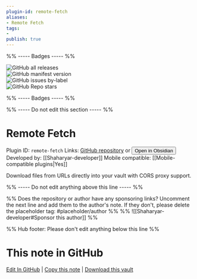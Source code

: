 ```yaml
---
plugin-id: remote-fetch
aliases:
- Remote Fetch
tags: 
- 
publish: true
---
```


%% ----- Badges ----- %%

![GitHub all releases](https://img.shields.io/github/downloads/Shaharyar-developer/remote-fetch/total?color=573E7A&logo=github&style=for-the-badge)   
![GitHub manifest version](https://img.shields.io/github/manifest-json/v/Shaharyar-developer/remote-fetch?color=573E7A&logo=github&style=for-the-badge)   
![GitHub issues by-label](https://img.shields.io/github/issues/Shaharyar-developer/remote-fetch/help%20wanted?color=573E7A&logo=github&style=for-the-badge)   
![GitHub Repo stars](https://img.shields.io/github/stars/Shaharyar-developer/remote-fetch?color=573E7A&logo=github&style=for-the-badge)

%% ----- Badges ----- %%

%% ----- Do not edit this section ----- %%

# Remote Fetch

Plugin ID: `remote-fetch`
Links: [GitHub repository](https://github.com/Shaharyar-developer/remote-fetch) or [<button id=HH>Open in Obsidian</button>](obsidian://show-plugin?id=remote-fetch)
Developed by: [[Shaharyar-developer]]
Mobile compatible: [[Mobile-compatible plugins|Yes]]

Download files from URLs directly into your vault with CORS proxy support.

%% ----- Do not edit anything above this line ----- %% 

%% Does the repository or author have any sponsoring links? Uncomment the next line and add them to the author's note. If they don't, please delete the placeholder tag: #placeholder/author %%
%% ![[Shaharyar-developer#Sponsor this author]] %%

%% Hub footer: Please don't edit anything below this line %%

# This note in GitHub

<span class="git-footer">[Edit In GitHub](https://github.dev/obsidian-community/obsidian-hub/blob/main/02%20-%20Community%20Expansions/02.05%20All%20Community%20Expansions/Plugins/remote-fetch.md "git-hub-edit-note") | [Copy this note](https://raw.githubusercontent.com/obsidian-community/obsidian-hub/main/02%20-%20Community%20Expansions/02.05%20All%20Community%20Expansions/Plugins/remote-fetch.md "git-hub-copy-note") | [Download this vault](https://github.com/obsidian-community/obsidian-hub/archive/refs/heads/main.zip "git-hub-download-vault") </span>
